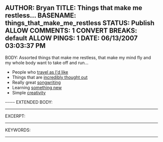 AUTHOR: Bryan
TITLE: Things that make me restless...
BASENAME: things_that_make_me_restless
STATUS: Publish
ALLOW COMMENTS: 1
CONVERT BREAKS: __default__
ALLOW PINGS: 1
DATE: 06/13/2007 03:03:37 PM
-----
BODY:
Assorted things that make me restless, that make my mind fly and my whole body want to take off and run... 

<ul><li>People who <a href="http://www.flickr.com/photos/osuzu_and_izumi/sets/72157594505735479/">travel as I'd like</a></li>
<li>Things that are <a href="http://www.dwell.com/homes/renovations/6777877.html?page=1">incredibly thought out</a></li>
<li>Really great <a href="http://www.musicsonglyrics.com/B/burtbacharachlyrics/burtbacharachwantingthingslyrics.htm">songwriting</a></li>
<li>Learning <a href="http://en.wikipedia.org/wiki/Cheetah#Genetics_and_classification">something new</a></li>
<li>Simple <a href="http://www.stereogum.com/archives/video/new-fujiya-miyagi-video-ankle-injuries.html">creativity</a></li>
</ul>
-----
EXTENDED BODY:

-----
EXCERPT:

-----
KEYWORDS:

-----


